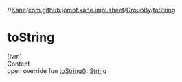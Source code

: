 //[Kane](../../index.md)/[com.github.jomof.kane.impl.sheet](../index.md)/[GroupBy](index.md)/[toString](to-string.md)



# toString  
[jvm]  
Content  
open override fun [toString](to-string.md)(): [String](https://kotlinlang.org/api/latest/jvm/stdlib/kotlin/-string/index.html)  



